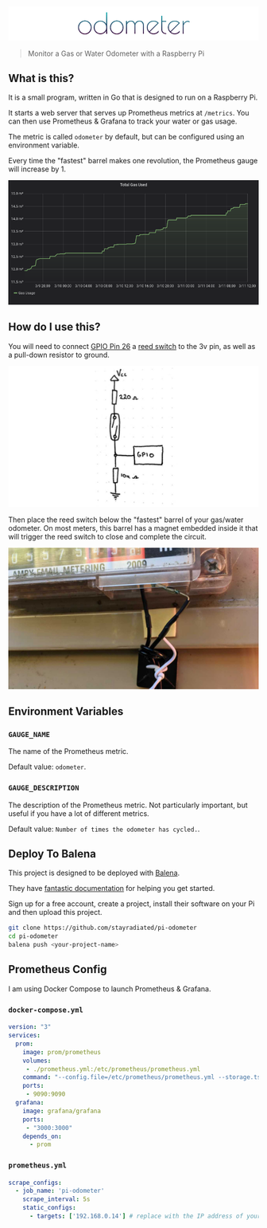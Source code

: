 ![Odometer](./assets/odometer.png)

> Monitor a Gas or Water Odometer with a Raspberry Pi

## What is this?

It is a small program, written in Go that is designed to run on a Raspberry Pi.

It starts a web server that serves up Prometheus metrics at `/metrics`. You can
then use Prometheus & Grafana to track your water or gas usage.

The metric is called `odometer` by default, but can be configured using
an environment variable.

Every time the "fastest" barrel makes one revolution, the Prometheus gauge will
increase by 1.

![Grafana Dashboard](./assets/grafana.jpg)

## How do I use this?

You will need to connect [GPIO Pin 26](https://pinout.xyz/pinout/pin37_gpio26)
a [reed switch](https://en.wikipedia.org/wiki/Reed_switch) to the 3v pin, as
well as a pull-down resistor to ground.

![circuit sketch](./assets/sketch.jpg)

Then place the reed switch below the "fastest" barrel of your gas/water
odometer. On most meters, this barrel has a magnet embedded inside it that will
trigger the reed switch to close and complete the circuit.

![Reed Switch](./assets/reed_switch.jpg)

## Environment Variables

### `GAUGE_NAME`

The name of the Prometheus metric.

Default value: `odometer`.

### `GAUGE_DESCRIPTION`

The description of the Prometheus metric. Not particularly important, but
useful if you have a lot of different metrics. 

Default value: `Number of times the odometer has cycled.`.

## Deploy To Balena

This project is designed to be deployed with [Balena](http://balena.io/).

They have [fantastic
documentation](https://www.balena.io/docs/learn/getting-started/raspberry-pi2/go/)
for helping you get started.

Sign up for a free account, create a project, install their software on your Pi
and then upload this project.

```bash
git clone https://github.com/stayradiated/pi-odometer
cd pi-odometer
balena push <your-project-name>
```

## Prometheus Config

I am using Docker Compose to launch Prometheus & Grafana.

### `docker-compose.yml`

```yaml
version: "3"
services:
  prom:
    image: prom/prometheus
    volumes:
     - ./prometheus.yml:/etc/prometheus/prometheus.yml
    command: "--config.file=/etc/prometheus/prometheus.yml --storage.tsdb.path=/prometheus"
    ports:
     - 9090:9090
  grafana:
    image: grafana/grafana
    ports:
     - "3000:3000"
    depends_on:
      - prom
```

### `prometheus.yml`

```yaml
scrape_configs:
  - job_name: 'pi-odometer'
    scrape_interval: 5s
    static_configs:
      - targets: ['192.168.0.14'] # replace with the IP address of your Pi
```
